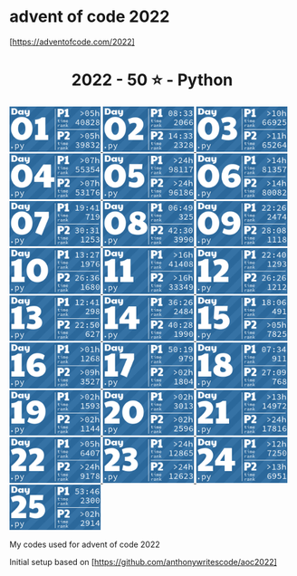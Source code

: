 advent of code 2022
===================

[https://adventofcode.com/2022]

<!-- AOC TILES BEGIN -->
<h1 align="center">
  2022 - 50 ⭐ - Python
</h1>
<a href="day01/__init__.py">
  <img src=".aoc_tiles/tiles/2022/01.png" width="161px">
</a>
<a href="day02/__init__.py">
  <img src=".aoc_tiles/tiles/2022/02.png" width="161px">
</a>
<a href="day03/__init__.py">
  <img src=".aoc_tiles/tiles/2022/03.png" width="161px">
</a>
<a href="day04/__init__.py">
  <img src=".aoc_tiles/tiles/2022/04.png" width="161px">
</a>
<a href="day05/__init__.py">
  <img src=".aoc_tiles/tiles/2022/05.png" width="161px">
</a>
<a href="day06/__init__.py">
  <img src=".aoc_tiles/tiles/2022/06.png" width="161px">
</a>
<a href="day07/__init__.py">
  <img src=".aoc_tiles/tiles/2022/07.png" width="161px">
</a>
<a href="day08/__init__.py">
  <img src=".aoc_tiles/tiles/2022/08.png" width="161px">
</a>
<a href="day09/__init__.py">
  <img src=".aoc_tiles/tiles/2022/09.png" width="161px">
</a>
<a href="day10/__init__.py">
  <img src=".aoc_tiles/tiles/2022/10.png" width="161px">
</a>
<a href="day11/__init__.py">
  <img src=".aoc_tiles/tiles/2022/11.png" width="161px">
</a>
<a href="day12/__init__.py">
  <img src=".aoc_tiles/tiles/2022/12.png" width="161px">
</a>
<a href="day13/__init__.py">
  <img src=".aoc_tiles/tiles/2022/13.png" width="161px">
</a>
<a href="day14/__init__.py">
  <img src=".aoc_tiles/tiles/2022/14.png" width="161px">
</a>
<a href="day15/__init__.py">
  <img src=".aoc_tiles/tiles/2022/15.png" width="161px">
</a>
<a href="day16/__init__.py">
  <img src=".aoc_tiles/tiles/2022/16.png" width="161px">
</a>
<a href="day17/__init__.py">
  <img src=".aoc_tiles/tiles/2022/17.png" width="161px">
</a>
<a href="day18/__init__.py">
  <img src=".aoc_tiles/tiles/2022/18.png" width="161px">
</a>
<a href="day19/__init__.py">
  <img src=".aoc_tiles/tiles/2022/19.png" width="161px">
</a>
<a href="day20/__init__.py">
  <img src=".aoc_tiles/tiles/2022/20.png" width="161px">
</a>
<a href="day21/__init__.py">
  <img src=".aoc_tiles/tiles/2022/21.png" width="161px">
</a>
<a href="day22/__init__.py">
  <img src=".aoc_tiles/tiles/2022/22.png" width="161px">
</a>
<a href="day23/__init__.py">
  <img src=".aoc_tiles/tiles/2022/23.png" width="161px">
</a>
<a href="day24/__init__.py">
  <img src=".aoc_tiles/tiles/2022/24.png" width="161px">
</a>
<a href="day25/__init__.py">
  <img src=".aoc_tiles/tiles/2022/25.png" width="161px">
</a>
<!-- AOC TILES END -->


My codes used for advent of code 2022

Initial setup based on [https://github.com/anthonywritescode/aoc2022]
